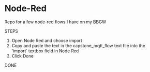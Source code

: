 # Node-Red
Repo for a few node-red flows I have on my BBGW


STEPS
1. Open Node Red and choose import
2. Copy and paste the text in the capstone_mqtt_flow text file into the 'import' textbox field in Node Red
3. Click Done

DONE
